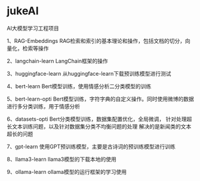 # jukeAI
AI大模型学习工程项目

1、RAG-Embeddings
RAG检索和索引的基本理论和操作，包括文档的切分，向量化，检索等操作

2、langchain-learn
LangChain框架的操作

3、huggingface-learn
从huggingface-learn下载预训练模型进行测试

4、bert-learn
Bert模型训练，使用情感分析二分类模型的训练

5、bert-learn-opti
Bert模型训练，字符字典的自定义操作。同时使用微博的数据进行多分类训练，用于情感分析

6、datasets-opti
Bert分类模型训练，数据集配置优化，全局微调，
针对处理超长文本训练问题，以及针对数据集分类不均衡问题的处理
解决的是新闻类的文本超长的问题

7、gpt-learn
使用GPT预训练模型，主要是古诗词的预训练模型进行训练

8、llama3-learn
llama3模型的下载本地的使用

9、ollama-learn
ollama模型的运行框架的学习使用
